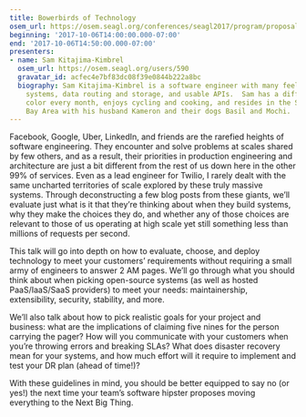 ```yaml
---
title: Bowerbirds of Technology
osem_url: https://osem.seagl.org/conferences/seagl2017/program/proposals/300
beginning: '2017-10-06T14:00:00.000-07:00'
end: '2017-10-06T14:50:00.000-07:00'
presenters:
- name: Sam Kitajima-Kimbrel
  osem_url: https://osem.seagl.org/users/590
  gravatar_id: acfec4e7bf83dc08f39e0844b222a8bc
  biography: Sam Kitajima-Kimbrel is a software engineer with many feels about distributed
    systems, data routing and storage, and usable APIs.  Sam has a different hair
    color every month, enjoys cycling and cooking, and resides in the San Francisco
    Bay Area with his husband Kameron and their dogs Basil and Mochi.
---
```


Facebook, Google, Uber, LinkedIn, and friends are the rarefied heights of software engineering. They encounter and solve problems at scales shared by few others, and as a result, their priorities in production engineering and architecture are just a bit different from the rest of us down here in the other 99% of services. Even as a lead engineer for Twilio, I rarely dealt with the same uncharted territories of scale explored by these truly massive systems. Through deconstructing a few blog posts from these giants, we’ll evaluate just what is it that they’re thinking about when they build systems, why they make the choices they do, and whether any of those choices are relevant to those of us operating at high scale yet still something less than millions of requests per second.

This talk will go into depth on how to evaluate, choose, and deploy technology to meet your customers’ requirements without requiring a small army of engineers to answer 2 AM pages. We’ll go through what you should think about when picking open-source systems (as well as hosted PaaS/IaaS/SaaS providers) to meet your needs: maintainership, extensibility, security, stability, and more.

We’ll also talk about how to pick realistic goals for your project and business: what are the implications of claiming five nines for the person carrying the pager? How will you communicate with your customers when you’re throwing errors and breaking SLAs? What does disaster recovery mean for your systems, and how much effort will it require to implement and test your DR plan (ahead of time!)?

With these guidelines in mind, you should be better equipped to say no (or yes!) the next time your team’s software hipster proposes moving everything to the Next Big Thing.
